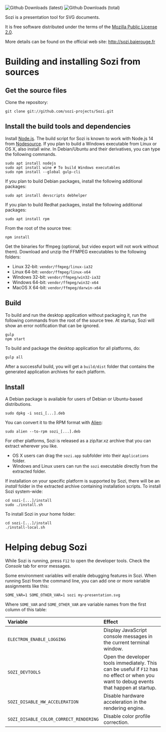 
![Github Downloads (latest)](https://img.shields.io/github/downloads/sozi-projects/Sozi/latest/total.svg?style=flat-square)
![Github Downloads (total)](https://img.shields.io/github/downloads/sozi-projects/Sozi/total.svg?style=flat-square)

Sozi is a presentation tool for SVG documents.

It is free software distributed under the terms of the
[Mozilla Public License 2.0](https://www.mozilla.org/MPL/2.0/).

More details can be found on the official web site: <http://sozi.baierouge.fr>

Building and installing Sozi from sources
=========================================

Get the source files
--------------------

Clone the repository:

    git clone git://github.com/sozi-projects/Sozi.git


Install the build tools and dependencies
----------------------------------------

Install [Node.js](http://nodejs.org/).
The build script for Sozi is known to work with Node.js 14 from [Nodesource](https://github.com/nodesource/distributions).
If you plan to build a Windows executable from Linux or OS X, also install *wine*.
In Debian/Ubuntu and their derivatives, you can type the following commands.

    sudo apt install nodejs
    sudo apt install wine # To build Windows executables
    sudo npm install --global gulp-cli

If you plan to build Debian packages, install the following additional packages:

    sudo apt install devscripts debhelper

If you plan to build Redhat packages, install the following additional packages:

    sudo apt install rpm

From the root of the source tree:

    npm install

Get the binaries for ffmpeg (optional, but video export will not work without them).
Download and unzip the FFMPEG executables to the following folders:

* Linux 32-bit: `vendor/ffmpeg/linux-ia32`
* Linux 64-bit: `vendor/ffmpeg/linux-x64`
* Windows 32-bit: `vendor/ffmpeg/win32-ia32`
* Windows 64-bit: `vendor/ffmpeg/win32-x64`
* MacOS X 64-bit: `vendor/ffmpeg/darwin-x64`

Build
-----

To build and run the desktop application without packaging it,
run the following commands from the root of the source tree.
At startup, Sozi will show an error notification that can be ignored.

```
gulp
npm start
```

To build and package the desktop application for all platforms, do:

```
gulp all
```

After a successful build, you will get a `build/dist` folder that contains the
generated application archives for each platform.

Install
-------

A Debian package is available for users of Debian or Ubuntu-based distributions.

```
sudo dpkg -i sozi_[...].deb
```

You can convert it to the RPM format with [Alien](https://joeyh.name/code/alien/):

```
sudo alien --to-rpm sozi_[...].deb
```

For other platforms, Sozi is released as a zip/tar.xz archive that you can extract wherever you like.

* OS X users can drag the `sozi.app` subfolder into their `Applications` folder.
* Windows and Linux users can run the `sozi` executable directly from the extracted folder.

If installation on your specific platform is supported by Sozi,
there will be an *install* folder in the extracted archive containing installation scripts.
To install Sozi system-wide:

```
cd sozi-[...]/install
sudo ./install.sh
```

To install Sozi in your home folder:

```
cd sozi-[...]/install
./install-local.sh
```

Helping debug Sozi
==================

While Sozi is running, press `F12` to open the developer tools.
Check the *Console* tab for error messages.

Some environment variables will enable debugging features in Sozi.
When running Sozi from the command line, you can add one
or more variable assignments like this:

```
SOME_VAR=1 SOME_OTHER_VAR=1 sozi my-presentation.svg
```

Where `SOME_VAR` and `SOME_OTHER_VAR` are variable names from the
first column of this table:

| Variable                               | Effect                                                                                                                                   |
|:---------------------------------------|:-----------------------------------------------------------------------------------------------------------------------------------------|
| `ELECTRON_ENABLE_LOGGING`              | Display JavaScript console messages in the current terminal window.                                                                      |
| `SOZI_DEVTOOLS`                        | Open the developer tools immediately. This can be useful if `F12` has no effect or when you want to debug events that happen at startup. |
| `SOZI_DISABLE_HW_ACCELERATION`         | Disable hardware acceleration in the rendering engine.                                                                                   |
| `SOZI_DISABLE_COLOR_CORRECT_RENDERING` | Disable color profile correction.                                                                                                        |
